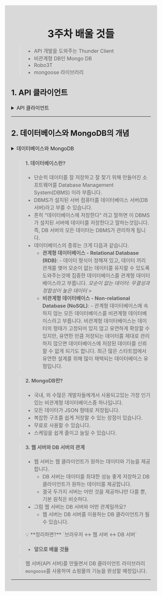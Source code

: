 <div style="padding:10px;">
<div style="background : #d9d9d9; margin:auto; padding:20px; font-size:16px;">
<div style="text-align:center;">

# 3주차 배울 것들

</div>

> - API 개발을 도와주는 Thunder Client
> - 비관계형 DB인 Mongo DB
> - Robo3T
> - mongoose 라이브러리

## 1. API 클라이언트

<details>
<summary>API 클라이언트</summary>
<div markdown="1">

> **1. API 클라이언트란?**
>
> - **API Client** 란 개발단계에서 우리가 작성한 API의 요청을 확인하거나 테스팅 할 때 도움을 주는 툴이다. API Client를 사용하여 개발 속도를 높이거나 치명적인 에러를 예방하는데 도움을 받을 수 있다.
> - `Postman`, `Insomnia` 등 여러 API Client가 있지만 이번 강의에서는 Thunder Client를 사용할 예정이다. - VS Code 안에서 사용할 수 있으며, 기능이 부족하지 않기 때문에 비교적 쉽게 사용 할 수 있다.  
>   <br>
>
> **2. API 클라이언트를 이용하는 경우**
>
> - 지금까지 우리는 HTTP Method 중 GET Method에 대응하는 API만 만들고 브라우저로 확인했습니다!
> - 아직까진 API Client가 필요 없어보였지만 POST, PATCH, PUT, DELETE, HEAD 등의 다양한 Method에 대한 API를 개발하고 테스트하기 위해서는 반드시 필요한 도구라고 볼 수 있습니다.

</div>
</details>

---

## 2. 데이터베이스와 MongoDB의 개념

<details>
<summary>데이터베이스와 MongoDB</summary>
<div markdown="1">

</div>
</details>

> <h4>1. 데이터베이스란?</h4>
>
> - 단순히 데이터를 잘 저장하고 잘 찾기 위해 만들어진 소프트웨어를 Database Management System(DBMS) 이라 부릅니다.
> - DBMS가 설치된 서버 컴퓨터를 데이터베이스 서버(DB 서버)라고 부를 수 있습니다.
> - 흔히 "데이터베이스에 저장한다" 라고 말하면 이 DBMS가 설치된 서버에 데이터를 저장한다고 말하는것입니다.
>   즉, DB 서버의 모든 데이터는 DBMS가 관리하게 됩니다.
> - 데이터베이스의 종류는 크게 다음과 같습니다.
>   - **관계형 데이터베이스 - Relational Database (RDB)**: - 데이터 형식이 정해져 있고, 데이터 끼리 관계를 맺어 모순이 없는 데이터를 유지할 수 있도록 도와주는것에 집중한 데이터베이스를 관계형 데이터베이스라고 부릅니다.
>     _모순이 없는 데이터: 무결성과 정합성이 높은 데이터_ ><br>
>   - **비관계형 데이터베이스 - Non-relational Database (NoSQL)**: - 관계형 데이터베이스에 속하지 않는 모든 데이터베이스를 비관계형 데이터베이스라고 부릅니다.
>     비관계형 데이터베이스는 데이터의 형태가 고정되어 있지 않고 유연하게 확장할 수 있지만, 유연한 만큼 저장되는 데이터를 제대로 관리하지 않으면 데이터베이스에 저장된 데이터를 신뢰할 수 없게 되기도 합니다.
>     최근 많은 스타트업에서 유연한 설계를 위해 많이 채택되는 데이터베이스 유형입니다.

> <h4>2. MongoDB란?</h4>
>
> - 국내, 외 수많은 개발자들에게서 사용되고있는 가장 인기있는 비관계형 데이터베이스중 하나입니다.
> - 모든 데이터가 JSON 형태로 저장됩니다.
> - 복잡한 구조를 쉽게 저장할 수 있는 장점이 있습니다.
> - 무료로 사용할 수 있습니다.
> - 스케일을 쉽게 줄이고 늘일 수 있습니다.

> <h4>3. 웹 서버와 DB 서버의 관계</h4>
>
> - 웹 서버는 웹 클라이언트가 원하는 데이터와 기능을 제공합니다.
>   - DB 서버는 데이터를 최대한 성능 좋게 저장하고 DB 클라이언트가 원하는 데이터를 제공합니다.
>   - 결국 두가지 서버는 어떤 것을 제공하냐만 다를 뿐, 기본 원칙은 비슷하다.
> - 그럼 웹 서버는 DB 서버와 어떤 관계일까요?
>   - 웹 서버는 DB 서버를 이용하는 DB 클라이언트가 될 수 있습니다.
>
> <aside>
> 💡 **정리하면?**  `브라우저 ↔ 웹 서버 ↔ DB 서버`

</aside>
        
>- <h4>앞으로 배울 것들</h4>

> 웹 서버(API 서버)를 만들면서 DB 클라이언트 라이브러리 `mongoose`를 사용하여 쇼핑몰의 기능을 완성할 예정입니다.

---

</div>
</div>
